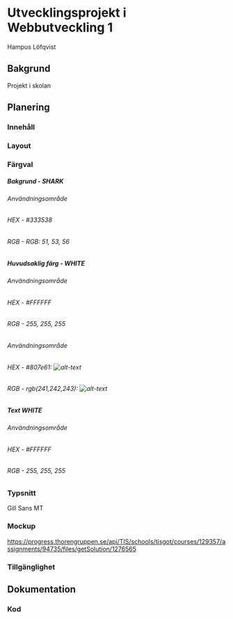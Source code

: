 # Utvecklingsprojekt i Webbutveckling 1
Hampus Löfqvist
## Bakgrund
Projekt i skolan
 
## Planering
### Innehåll
### Layout
### Färgval
 
##### Bakgrund - SHARK
###### Användningsområde
###### HEX - #333538
###### RGB - RGB: 51, 53, 56
 
##### Huvudsaklig färg - WHITE
###### Användningsområde
###### HEX - #FFFFFF
 
###### RGB - 255, 255, 255
 

###### Användningsområde
###### HEX - #807e61: ![alt-text](https://via.placeholder.com/20/807e61/807e61?Text=%20 "#807e61")
 
###### RGB - rgb(241,242,243): ![alt-text](https://via.placeholder.com/20/F0E7DC/F0E7DC?Text=%20 "#F0E7DC")
 
##### Text WHITE
###### Användningsområde
###### HEX - #FFFFFF
 
###### RGB - 255, 255, 255
 
### Typsnitt
Gill Sans MT
### Mockup
https://progress.thorengruppen.se/api/TIS/schools/tisgot/courses/129357/assignments/94735/files/getSolution/1276565
### Tillgänglighet
 
## Dokumentation
### Kod


